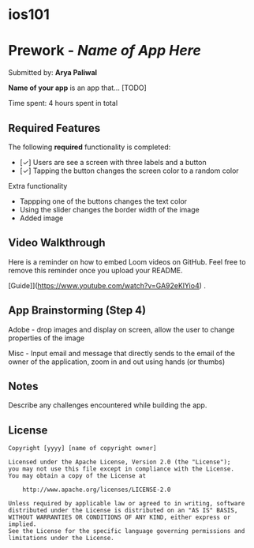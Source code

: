 # ios101
# Prework - *Name of App Here*

Submitted by: **Arya Paliwal**

**Name of your app** is an app that... [TODO] 

Time spent: 4 hours spent in total

## Required Features

The following **required** functionality is completed:

- [✓] Users are see a screen with three labels and a button
- [✓] Tapping the button changes the screen color to a random color
  
Extra functionality
- Tappping one of the buttons changes the text color
- Using the slider changes the border width of the image
- Added image 
 
## Video Walkthrough

Here is a reminder on how to embed Loom videos on GitHub. Feel free to remove this reminder once you upload your README. 

[Guide]](https://www.youtube.com/watch?v=GA92eKlYio4) .

## App Brainstorming (Step 4)
Adobe - drop images and display on screen, allow the user to change properties of the image

Misc - Input email and message that directly sends to the email of the owner of the application, zoom in and out using hands (or thumbs)

## Notes

Describe any challenges encountered while building the app.

## License

    Copyright [yyyy] [name of copyright owner]

    Licensed under the Apache License, Version 2.0 (the "License");
    you may not use this file except in compliance with the License.
    You may obtain a copy of the License at

        http://www.apache.org/licenses/LICENSE-2.0

    Unless required by applicable law or agreed to in writing, software
    distributed under the License is distributed on an "AS IS" BASIS,
    WITHOUT WARRANTIES OR CONDITIONS OF ANY KIND, either express or implied.
    See the License for the specific language governing permissions and
    limitations under the License.
